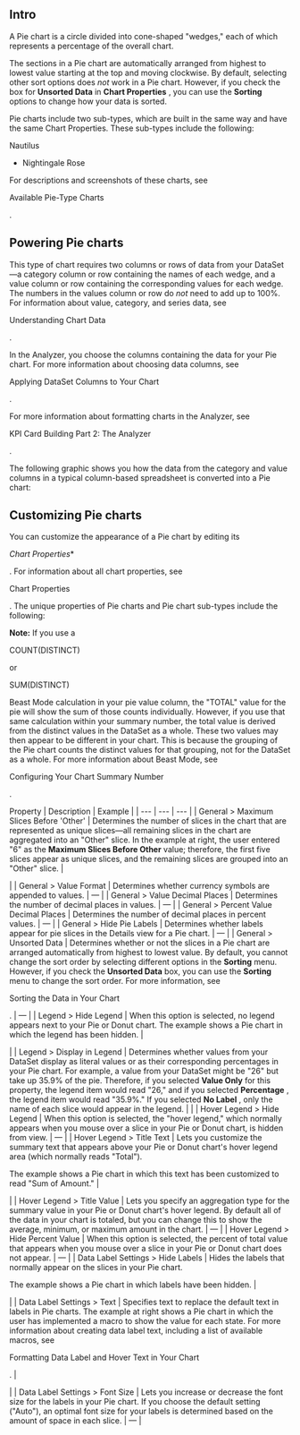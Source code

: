 

Intro
-------

A Pie chart is a circle divided into cone-shaped "wedges," each of which represents a percentage of the overall chart.


 The sections in a Pie chart are automatically arranged from highest to lowest value starting at the top and moving clockwise. By default, selecting other sort options does
 *not*
 work in a Pie chart. However, if you check the box for
 **Unsorted Data**
 in
 **Chart Properties**
 , you can use the
 **Sorting**
 options to change how your data is sorted.


 Pie charts include two sub-types, which are built in the same way and have the same Chart Properties. These sub-types include the following:

 Nautilus
* Nightingale Rose

For descriptions and screenshots of these charts, see

Available Pie-Type Charts

.


 Powering Pie charts
---------------------

This type of chart requires two columns or rows of data from your DataSet—a category column or row containing the names of each wedge, and a value column or row containing the corresponding values for each wedge. The numbers in the values column or row do
 *not*
 need to add up to 100%. For information about value, category, and series data, see

Understanding Chart Data

.


 In the Analyzer, you choose the columns containing the data for your Pie chart. For more information about choosing data columns, see

Applying DataSet Columns to Your Chart

.


 For more information about formatting charts in the Analyzer, see

KPI Card Building Part 2: The Analyzer

.


 The following graphic shows you how the data from the category and value columns in a typical column-based spreadsheet is converted into a Pie chart:

Customizing Pie charts
------------------------

You can customize the appearance of a Pie chart by editing its

*Chart Properties**

. For information about all chart properties, see

Chart Properties

. The unique properties of Pie charts and Pie chart sub-types include the following:


**Note:**
 If you use a

COUNT(DISTINCT)

or

SUM(DISTINCT)

Beast Mode calculation in your pie value column, the "TOTAL" value for the pie will show the sum of those counts individually. However, if you use that same calculation within your summary number, the total value is derived from the distinct values in the DataSet as a whole. These two values may then appear to be different in your chart. This is because the grouping of the Pie chart counts the distinct values for that grouping, not for the DataSet as a whole. For more information about Beast Mode, see

Configuring Your Chart Summary Number

.


 Property
  |
 Description
  |
 Example
  |
| --- | --- | --- |
|
 General > Maximum Slices Before 'Other'
  |
 Determines the number of slices in the chart that are represented as unique slices—all remaining slices in the chart are aggregated into an "Other" slice. In the example at right, the user entered "6" as the
 **Maximum Slices Before Other**
 value; therefore, the first five slices appear as unique slices, and the remaining slices are grouped into an "Other" slice.
  |

|
|
 General > Value Format
  |
 Determines whether currency symbols are appended to values.
  |
 —
  |
|
 General > Value Decimal Places
  |
 Determines the number of decimal places in values.
  |
 —
  |
|
 General > Percent Value Decimal Places
  |
 Determines the number of decimal places in percent values.
  |
 —
  |
|
 General > Hide Pie Labels
  |
 Determines whether labels appear for pie slices in the Details view for a Pie chart.
  |
 —
  |
|
 General > Unsorted Data
  |
 Determines whether or not the slices in a Pie chart are arranged automatically from highest to lowest value. By default, you cannot change the sort order by selecting different options in the
 **Sorting**
 menu. However, if you check the
 **Unsorted Data**
 box, you can use the
 **Sorting**
 menu to change the sort order. For more information, see

Sorting the Data in Your Chart

.
  |
 —
  |
|
 Legend > Hide Legend
  |
 When this option is selected, no legend appears next to your Pie or Donut chart. The example shows a Pie chart in which the legend has been hidden.
  |

|
|
 Legend > Display in Legend
  |
 Determines whether values from your DataSet display as literal values or as their corresponding percentages in your Pie chart. For example, a value from your DataSet might be "26" but take up 35.9% of the pie. Therefore, if you selected
 **Value Only**
 for this property, the legend item would read "26," and if you selected
 **Percentage**
 , the legend item would read "35.9%." If you selected
 **No Label**
 , only the name of each slice would appear in the legend.
  |  |
|
 Hover Legend > Hide Legend
  |
 When this option is selected, the "hover legend," which normally appears when you mouse over a slice in your Pie or Donut chart, is hidden from view.
  |
 —
  |
|
 Hover Legend > Title Text
  |
 Lets you customize the summary text that appears above your Pie or Donut chart's hover legend area (which normally reads "Total").


 The example shows a Pie chart in which this text has been customized to read "Sum of Amount."
  |

|
|
 Hover Legend > Title Value
  |
 Lets you specify an aggregation type for the summary value in your Pie or Donut chart's hover legend. By default all of the data in your chart is totaled, but you can change this to show the average, minimum, or maximum amount in the chart.
  |
 —
  |
|
 Hover Legend > Hide Percent Value
  |
 When this option is selected, the percent of total value that appears when you mouse over a slice in your Pie or Donut chart does not appear.
  |
 —
  |
|
 Data Label Settings > Hide Labels
  |
 Hides the labels that normally appear on the slices in your Pie chart.


 The example shows a Pie chart in which labels have been hidden.
  |

|
|
 Data Label Settings > Text
  |
 Specifies text to replace the default text in labels in Pie charts. The example at right shows a Pie chart in which the user has implemented a macro to show the value for each state. For more information about creating data label text, including a list of available macros, see

Formatting Data Label and Hover Text in Your Chart

.
  |

|
|
 Data Label Settings > Font Size
  |
 Lets you increase or decrease the font size for the labels in your Pie chart. If you choose the default setting ("Auto"), an optimal font size for your labels is determined based on the amount of space in each slice.
  |
 —
  |


